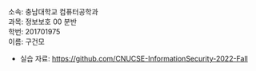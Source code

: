 소속: 충남대학교 컴퓨터공학과  
과목: 정보보호 00 분반  
학번: 201701975  
이름: 구건모  



* 실습 자료: https://github.com/CNUCSE-InformationSecurity-2022-Fall
